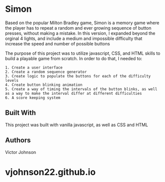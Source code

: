 # Simon 
Based on the popular Milton Bradley game, Simon is a memory game where the player has to repeat a random and ever growing sequence of button presses, without making a mistake. In this version, I expanded beyond the orginal 4 lights, and include a medium and impossible difficulty that increase the speed and number of possible buttons 


The purpose of this project was to utilize javascript, CSS, and HTML skills to build a playable game from scratch. In order to do that, I needed to:

    1. Create a user interface
    2. Create a random sequence generator
    3. Create logic to populate the buttons for each of the difficulty levels
    4. Create button blinking animation
    5. Create a way of timing the intervals of the button blinks, as well as a way to make the interval differ at different difficulties
    6. A score keeping system



## Built With

This project was built with vanilla javascript, as well as CSS and HTML

## Authors

Victor Johnson


# vjohnson22.github.io
